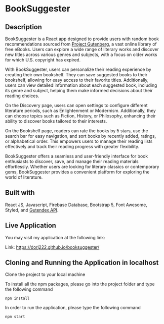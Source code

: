 # BookSuggester
## Description

BookSuggester is a React app designed to provide users with random book recommendations sourced from [Project Gutenberg](https://www.gutenberg.org/), a vast online library of free eBooks. Users can explore a wide range of literary works and discover new titles across various genres and subjects, with a focus on older works for which U.S. copyright has expired.

With BookSuggester, users can personalize their reading experience by creating their own bookshelf. They can save suggested books to their bookshelf, allowing for easy access to their favorite titles. Additionally, users can view detailed information about each suggested book, including its genre and subject, helping them make informed decisions about their reading choices.

On the Discovery page, users can open settings to configure different literature periods, such as Enlightenment or Modernism. Additionally, they can choose topics such as Fiction, History, or Philosophy, enhancing their ability to discover books tailored to their interests.

On the Bookshelf page, readers can rate the books by 5 stars, use the search bar for easy navigation, and sort books by recently added, ratings, or alphabetical order. This empowers users to manage their reading lists effectively and track their reading progress with greater flexibility.

BookSuggester offers a seamless and user-friendly interface for book enthusiasts to discover, save, and manage their reading materials effortlessly. Whether users are looking for literary classics or contemporary gems, BookSuggester provides a convenient platform for exploring the world of literature.

## Built with

React JS, Javascript, Firebase Database, Bootstrap 5, Font Awesome, Styled, and [Gutendex API](http://gutendex.com/). 

## Live Application

You may visit my application at the following link:

Link: https://dorj222.github.io/booksuggester/

## Cloning and Running the Application in localhost

Clone the project to your local machine

To install all the npm packages, please go into the project folder and type the following command
```
npm install
```
In order to run the application, please type the following command
```
npm start
```
